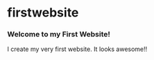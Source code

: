 # firstwebsite
### Welcome to my First Website!


I create my very first website. It looks awesome!!
